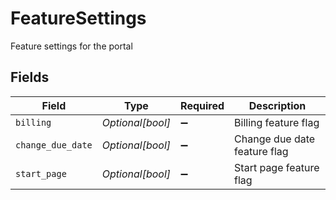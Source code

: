 # FeatureSettings

Feature settings for the portal


## Fields

| Field                        | Type                         | Required                     | Description                  |
| ---------------------------- | ---------------------------- | ---------------------------- | ---------------------------- |
| `billing`                    | *Optional[bool]*             | :heavy_minus_sign:           | Billing feature flag         |
| `change_due_date`            | *Optional[bool]*             | :heavy_minus_sign:           | Change due date feature flag |
| `start_page`                 | *Optional[bool]*             | :heavy_minus_sign:           | Start page feature flag      |